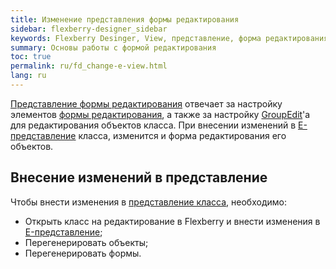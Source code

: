 ```yaml
---
title: Изменение представления формы редактирования
sidebar: flexberry-designer_sidebar
keywords: Flexberry Desinger, View, представление, форма редактирования, group edit
summary: Основы работы с формой редактирования
toc: true
permalink: ru/fd_change-e-view.html
lang: ru
---
```


[Представление формы редактирования](fd_e-view.html) отвечает за настройку элементов [формы редактирования](fd_editform.html), а также за настройку [GroupEdit](fw_group-edit.html)'a для редактирования объектов класса. При внесении изменений в [E-представление](fd_e-view.html) класса, изменится и форма редактирования его объектов.

## Внесение изменений в представление

Чтобы внести изменения в [представление класса](fd_view-definition.html), необходимо:
* Открыть класс на редактирование в Flexberry и внести изменения в [E-представление](fd_e-view.html);
* Перегенерировать объекты;
* Перегенерировать формы.
